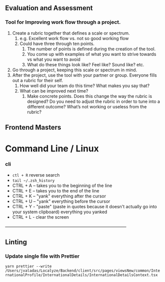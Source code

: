 ## Evaluation and Assessment

### Tool for Improving work flow through a project.

1. Create a rubric together that defines a scale or spectrum.
   1. e.g. Excellent work flow vs. not so good working flow
   2. Could have three through ten points.
      1. The number of points is defined during the creation of the tool.
      2. You come up with examples of what you want to strive towards vs what you want to avoid
      3. What do these things look like? Feel like? Sound like? etc.
2. Go through a project, keeping this scale or spectrum in mind.
3. After the project, use the tool with your partner or group. Everyone fills out a rubric for their self.
   1. How well did your team do this time? What makes you say that?
   2. What can be improved next time?
      1. Make concrete points. Does this change the way the rubric is designed? Do you need to adjust the rubric in order to tune into a different outcome? What’s not working or useless from the rubric?

## Frontend Masters

# Command Line / Linux

### cli

- `ctl + R` reverse search
- `tail ~/.zsh_history`
- CTRL + A – takes you to the beginning of the line
- CTRL + E – takes you to the end of the line
- CTRL + K – "yank" everything after the cursor
- CTRL + U – "yank" everything before the cursor
- CTRL + Y - "paste" (paste in quotes because it doesn't actually go into your system clipboard) everything you yanked
- CTRL + L - clear the screen

————————————————————————————

## Linting

### Update single file with Prettier

`yarn prettier --write
/Users/jvaladas/Localyze/Backend/client/src/pages/viewsNew/common/InternationalProfile/InternationalDetails/InternationalDetailsContext.tsx`


